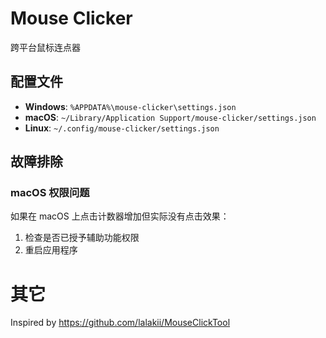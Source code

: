 # Mouse Clicker

跨平台鼠标连点器

## 配置文件

- **Windows**: `%APPDATA%\mouse-clicker\settings.json`
- **macOS**: `~/Library/Application Support/mouse-clicker/settings.json`
- **Linux**: `~/.config/mouse-clicker/settings.json`

## 故障排除

### macOS 权限问题

如果在 macOS 上点击计数器增加但实际没有点击效果：

1. 检查是否已授予辅助功能权限
2. 重启应用程序

# 其它

Inspired by <https://github.com/lalakii/MouseClickTool>
